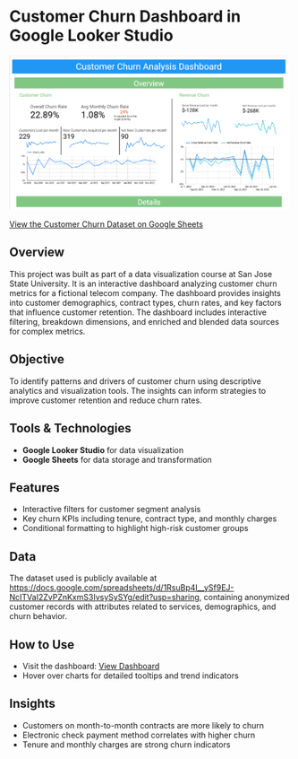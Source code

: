 # Customer Churn Dashboard in Google Looker Studio

<img src="assets/customer_churn_dashboard_thumbnail.png" alt="Looker Studio Customer Churn Dashboard" width="500">

[View the Customer Churn Dataset on Google Sheets](https://docs.google.com/spreadsheets/d/1RsuBp4I__ySf9EJ-NcITVaI2ZvPZnKxmS3IvsySySYg/edit?usp=sharing)

## Overview

This project was built as part of a data visualization course at San Jose State University. It is an interactive dashboard analyzing customer churn metrics for a fictional telecom company. The dashboard provides insights into customer demographics, contract types, churn rates, and key factors that influence customer retention. The dashboard includes interactive filtering, breakdown dimensions, and enriched and blended data sources for complex metrics.

## Objective

To identify patterns and drivers of customer churn using descriptive analytics and visualization tools. The insights can inform strategies to improve customer retention and reduce churn rates.

## Tools & Technologies

- **Google Looker Studio** for data visualization
- **Google Sheets** for data storage and transformation

## Features

- Interactive filters for customer segment analysis  
- Key churn KPIs including tenure, contract type, and monthly charges   
- Conditional formatting to highlight high-risk customer groups

## Data

The dataset used is publicly available at https://docs.google.com/spreadsheets/d/1RsuBp4I__ySf9EJ-NcITVaI2ZvPZnKxmS3IvsySySYg/edit?usp=sharing, containing anonymized customer records with attributes related to services, demographics, and churn behavior.

## How to Use

- Visit the dashboard: [View Dashboard]([https://lookerstudio.google.com/s/your-dashboard-link](https://lookerstudio.google.com/reporting/c522d84f-1a5e-4ad7-b5c1-bee20faa15ac))
- Hover over charts for detailed tooltips and trend indicators

## Insights

- Customers on month-to-month contracts are more likely to churn  
- Electronic check payment method correlates with higher churn  
- Tenure and monthly charges are strong churn indicators
